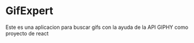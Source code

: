# GifExpert

Este es una aplicacion para buscar gifs con la ayuda de la API GIPHY como proyecto de react
